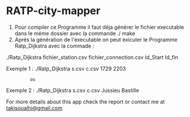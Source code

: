 # RATP-city-mapper


1) Pour compiler ce Programme il faut déja générer le fichier executable dans le méme dossier avec la commande ./ make 
2) Aprés la génération de l'executable on peut exicuter le Programme Ratp_Dijkstra avec la commade :

 ./Ratp_Dijkstra fichier_station.csv fichier_connection.csv Id_Start Id_fin 

  Exemple 1 :  ./Ratp_Dijkstra s.csv c.csv 1729 2203

             ou
  Exemple 2 : ./Ratp_Dijkstra s.csv c.csv Jussieu Bastille            


For more details about this app check the report or contact me at takisoualhi@gmail.com
